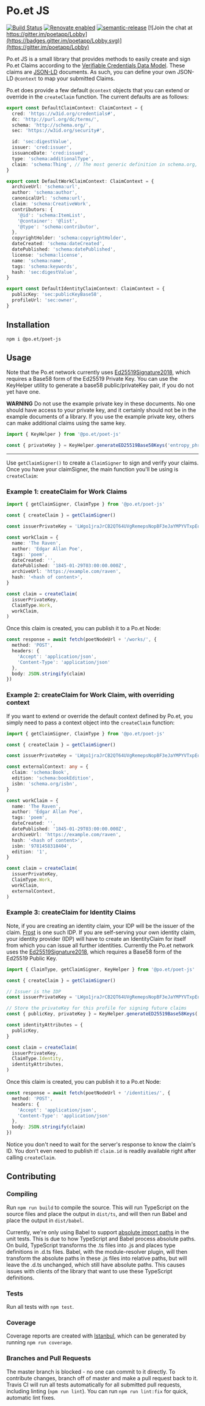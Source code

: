 # Po.et JS

[![Build Status](https://travis-ci.org/poetapp/poet-js.svg?branch=master)](https://travis-ci.org/poetapp/poet-js)
[![Renovate enabled](https://img.shields.io/badge/renovate-enabled-brightgreen.svg)](https://renovatebot.com/)
[![semantic-release](https://img.shields.io/badge/%20%20%F0%9F%93%A6%F0%9F%9A%80-semantic--release-e10079.svg)](https://github.com/semantic-release/semantic-release)
[![Join the chat at https://gitter.im/poetapp/Lobby](https://badges.gitter.im/poetapp/Lobby.svg)](https://gitter.im/poetapp/Lobby)

Po.et JS is a small library that provides methods to easily create and sign Po.et Claims according to the 
[Verifiable Credentials Data Model](https://w3c.github.io/vc-data-model). These claims are [JSON-LD](https://w3c.github.io/json-ld-syntax/)
documents. As such, you can define your own JSON-LD `@context` to map your submitted Claims.

Po.et does provide a few default `@context` objects that you can extend or override in the `createClaim` function. The current defaults are as follows:

```typescript
export const DefaultClaimContext: ClaimContext = {
  cred: 'https://w3id.org/credentials#',
  dc: 'http://purl.org/dc/terms/',
  schema: 'http://schema.org/',
  sec: 'https://w3id.org/security#',

  id: 'sec:digestValue',
  issuer: 'cred:issuer',
  issuanceDate: 'cred:issued',
  type: 'schema:additionalType',
  claim: 'schema:Thing', // The most generic definition in schema.org,
}

export const DefaultWorkClaimContext: ClaimContext = {
  archiveUrl: 'schema:url',
  author: 'schema:author',
  canonicalUrl: 'schema:url',
  claim: 'schema:CreativeWork',
  contributors: {
    '@id': 'schema:ItemList',
    '@container': '@list',
    '@type': 'schema:contributor',
  },
  copyrightHolder: 'schema:copyrightHolder',
  dateCreated: 'schema:dateCreated',
  datePublished: 'schema:datePublished',
  license: 'schema:license',
  name: 'schema:name',
  tags: 'schema:keywords',
  hash: 'sec:digestValue',
}

export const DefaultIdentityClaimContext: ClaimContext = {
  publicKey: 'sec:publicKeyBase58',
  profileUrl: 'sec:owner',
}

```

## Installation

```
npm i @po.et/poet-js
```

## Usage

Note that the Po.et network currently uses 
[Ed25519Signature2018](https://w3c-dvcg.github.io/lds-ed25519-2018/), which requires a Base58
form of the Ed25519 Private Key. You can use the KeyHelper utility to generate a base58 public/privateKey pair, if you
do not yet have one.

**WARNING**
Do not use the example private key in these documents. No one should have access to your private key, and it certainly should not be in the example documents of a library. If you
use the example private key, others can make additional claims using the same key.

```typescript
import { KeyHelper } from '@po.et/poet-js'

const { privateKey } = KeyHelper.generateED25519Base58Keys('entropy_phrase') // e.g 'LWgo1jraJrCB2QT64UVgRemepsNopBF3eJaYMPYVTxpEoFx7sSzCb1QysHeJkH2fnGFgHirgVR35Hz5A1PpXuH6'

```

----

Use `getClaimSigner()` to create a `ClaimSigner` to sign and verify your claims. Once you have your claimSigner, the main function you'll be using is `createClaim`:

### Example 1: createClaim for Work Claims <!-- TODO: link to glossary -->

```typescript
import { getClaimSigner, ClaimType } from '@po.et/poet-js'

const { createClaim } = getClaimSigner()

const issuerPrivateKey = 'LWgo1jraJrCB2QT64UVgRemepsNopBF3eJaYMPYVTxpEoFx7sSzCb1QysHeJkH2fnGFgHirgVR35Hz5A1PpXuH6' 

const workClaim = {
  name: 'The Raven',
  author: 'Edgar Allan Poe',
  tags: 'poem',
  dateCreated: '',
  datePublished: '1845-01-29T03:00:00.000Z',
  archiveUrl: 'https://example.com/raven',
  hash: '<hash of content>',
}

const claim = createClaim(
  issuerPrivateKey,
  ClaimType.Work,
  workClaim,
)
```

Once this claim is created, you can publish it to a Po.et Node:

```ts
const response = await fetch(poetNodeUrl + '/works/', {
  method: 'POST',
  headers: {
	'Accept': 'application/json',
	'Content-Type': 'application/json'
  },
  body: JSON.stringify(claim)
})
```

### Example 2: createClaim for Work Claim, with overriding context

If you want to extend or override the default context defined by Po.et, you simply need to pass a context object into 
the `createClaim` function:

```typescript
import { getClaimSigner, ClaimType } from '@po.et/poet-js'

const { createClaim } = getClaimSigner()

const issuerPrivateKey = 'LWgo1jraJrCB2QT64UVgRemepsNopBF3eJaYMPYVTxpEoFx7sSzCb1QysHeJkH2fnGFgHirgVR35Hz5A1PpXuH6' 

const externalContext: any = {
  claim: 'schema:Book',
  edition: 'schema:bookEdition',
  isbn: 'schema.org/isbn',
}

const workClaim = {
  name: 'The Raven',
  author: 'Edgar Allan Poe',
  tags: 'poem',
  dateCreated: '',
  datePublished: '1845-01-29T03:00:00.000Z',
  archiveUrl: 'https://example.com/raven',
  hash: '<hash of content>',
  isbn: '9781458318404',
  edition: '1',
}

const claim = createClaim(
  issuerPrivateKey,
  ClaimType.Work,
  workClaim,
  externalContext,
)
```

### Example 3: createClaim for Identity Claims <!-- TODO: link to glossary -->
Note, if you are creating an identity claim, your IDP will be the issuer of the claim. [Frost](https://frost.po.et/) is one such IDP.
If you are self-serving your own identity claim, your identity provider (IDP) will have to create an IdentityClaim for 
itself from which you can issue all further identities. Currently the Po.et network uses the [Ed25519Signature2018](https://w3c-dvcg.github.io/lds-ed25519-2018/), 
which requires a Base58 form of the Ed25519 Public Key.


```typescript
import { ClaimType, getClaimSigner, KeyHelper } from '@po.et/poet-js'

const { createClaim } = getClaimSigner()

// Issuer is the IDP
const issuerPrivateKey = 'LWgo1jraJrCB2QT64UVgRemepsNopBF3eJaYMPYVTxpEoFx7sSzCb1QysHeJkH2fnGFgHirgVR35Hz5A1PpXuH6'

// Store the privateKey for this profile for signing future claims
const { publicKey, privateKey } = KeyHelper.generateED25519Base58Keys('entropy_phrase')

const identityAttributes = {
  publicKey,
}

const claim = createClaim(
  issuerPrivateKey,
  ClaimType.Identity,
  identityAttributes,
)
```

Once this claim is created, you can publish it to a Po.et Node:

```ts
const response = await fetch(poetNodeUrl + '/identities/', {
  method: 'POST',
  headers: {
	'Accept': 'application/json',
	'Content-Type': 'application/json'
  },
  body: JSON.stringify(claim)
})
```

Notice you don't need to wait for the server's response to know the claim's ID. You don't even need to publish it! `claim.id` is readily available right after calling `createClaim`.

## Contributing

### Compiling

Run `npm run build` to compile the source. This will run TypeScript on the source files and place the output in `dist/ts`, and will then run Babel and place the output in `dist/babel`.

Currently, we're only using Babel to support [absolute import paths](https://github.com/tleunen/babel-plugin-module-resolver) in the unit tests. This is due to how TypeScript and Babel process absolute paths. On build, TypeScript transforms the .ts files into .js and places type definitions in .d.ts files. Babel, with the module-resolver plugin, will then transform the absolute paths in these .js files into relative paths, but will leave the .d.ts unchanged, which still have absolute paths. This causes issues with clients of the library that want to use these TypeScript definitions.   

### Tests

Run all tests with `npm test`.

### Coverage

Coverage reports are created with [Istanbul](https://github.com/istanbuljs/nyc), which can be generated by running `npm run coverage`.

### Branches and Pull Requests

The master branch is blocked - no one can commit to it directly. To contribute changes, branch off of master and make a pull request back to it. Travis CI will run all tests automatically for all submitted pull requests, including linting (`npm run lint`). You can run `npm run lint:fix` for quick, automatic lint fixes.
